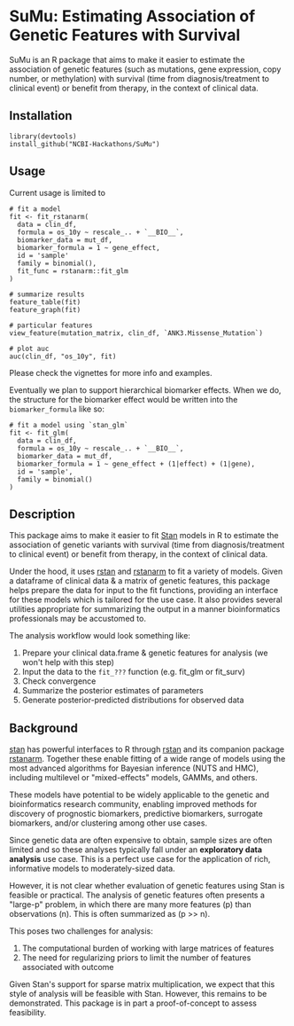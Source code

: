 # SuMu: Estimating Association of Genetic Features with Survival

SuMu is an R package that aims to make it easier to estimate the association of genetic features (such as mutations, gene expression, copy number, or methylation) with survival (time from diagnosis/treatment to clinical event) or benefit from therapy, in the context of clinical data.

## Installation

```
library(devtools)
install_github("NCBI-Hackathons/SuMu")
```

## Usage

Current usage is limited to 
```
# fit a model
fit <- fit_rstanarm(
  data = clin_df,
  formula = os_10y ~ rescale_.. + `__BIO__`,
  biomarker_data = mut_df,
  biomarker_formula = 1 ~ gene_effect,
  id = 'sample'
  family = binomial(),
  fit_func = rstanarm::fit_glm
)

# summarize results
feature_table(fit)
feature_graph(fit)

# particular features
view_feature(mutation_matrix, clin_df, `ANK3.Missense_Mutation`)

# plot auc
auc(clin_df, "os_10y", fit)
```

Please check the vignettes for more info and examples.

Eventually we plan to support hierarchical biomarker effects. When we do, the structure for the biomarker effect would be written into the `biomarker_formula` like so:
```
# fit a model using `stan_glm`
fit <- fit_glm(
  data = clin_df,
  formula = os_10y ~ rescale_.. + `__BIO__`,
  biomarker_data = mut_df,
  biomarker_formula = 1 ~ gene_effect + (1|effect) + (1|gene),
  id = 'sample',
  family = binomial()
)
```


## Description

This package aims to make it easier to fit [Stan](https://mc-stan.org) models in R to estimate the association of genetic variants with survival (time from diagnosis/treatment to clinical event) or benefit from therapy, in the context of clinical data.

Under the hood, it uses [rstan](https://cran.r-project.org/package=rstan) and [rstanarm](https://cran.r-project.org/package=rstanarm) to fit a variety of models. Given a dataframe of clinical data & a matrix of genetic features, this package helps prepare the data for input to the fit functions, providing an interface for these models which is tailored for the use case. It also provides several utilities appropriate for summarizing the output in a manner bioinformatics professionals may be accustomed to.

The analysis workflow would look something like:

1. Prepare your clinical data.frame & genetic features for analysis (we won't help with this step)
2. Input the data to the `fit_???` function (e.g. fit_glm or fit_surv)
3. Check convergence
4. Summarize the posterior estimates of parameters
5. Generate posterior-predicted distributions for observed data

## Background

[stan](https://mc-stan.org) has powerful interfaces to R through [rstan](https://cran.r-project.org/package=rstan) and its companion package [rstanarm](https://cran.r-project.org/package=rstanarm). Together these enable fitting of a wide range of models using the most advanced algorithms for Bayesian inference (NUTS and HMC), including multilevel or "mixed-effects" models, GAMMs, and others. 

These models have potential to be widely applicable to the genetic and bioinformatics research community, enabling improved methods for discovery of prognostic biomarkers, predictive biomarkers, surrogate biomarkers, and/or clustering among other use cases. 

Since genetic data are often expensive to obtain, sample sizes are often limited and so these analyses typically fall under an **exploratory data analysis** use case. This is a perfect use case for the application of rich, informative models to moderately-sized data.

However, it is not clear whether evaluation of genetic features using Stan is feasible or practical. The analysis of genetic features often presents a "large-p" problem, in which there are many more features (p) than observations (n). This is often summarized as (p >> n). 

This poses two challenges for analysis: 

1. The computational burden of working with large matrices of features
2. The need for regularizing priors to limit the number of features associated with outcome

Given Stan's support for sparse matrix multiplication, we expect that this style of analysis will be feasible with Stan. However, this remains to be demonstrated. This package is in part a proof-of-concept to assess feasibility.


